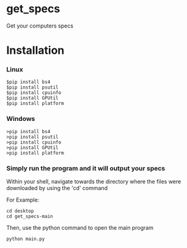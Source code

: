 # get_specs
Get your computers specs

# Installation
### Linux
```
$pip install bs4
$pip install psutil
$pip install cpuinfo
$pip install GPUtil
$pip install platform
```
### Windows
```
>pip install bs4
>pip install psutil
>pip install cpuinfo
>pip install GPUtil
>pip install platform
```

### Simply run the program and it will output your specs

Within your shell, navigate towards the directory where the files were downloaded by using the 'cd' command

For Example:
```
cd desktop
cd get_specs-main
```
Then, use the python command to open the main program

```
python main.py
```
